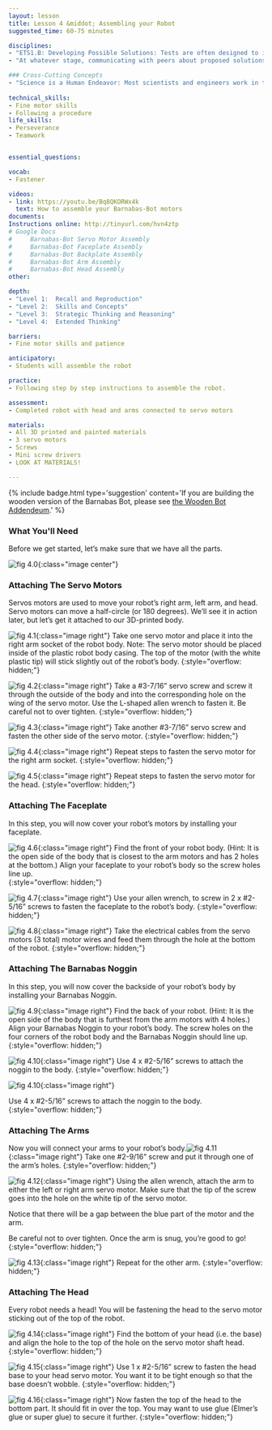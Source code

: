 ```yaml
---
layout: lesson
title: Lesson 4 &middot; Assembling your Robot
suggested_time: 60-75 minutes

disciplines:
- "ETS1.B: Developing Possible Solutions: Tests are often designed to identify failure points or difficulties, which suggest the elements of the design that need to be improved. (3-5-ETS1-3)"
- "At whatever stage, communicating with peers about proposed solutions is an important part of the design process, and shared ideas can lead to improved designs. (3-5-ETS1-2)"

### Cross-Cutting Concepts
- "Science is a Human Endeavor: Most scientists and engineers work in teams. (4-PS3-4)"
  
technical_skills:
- Fine motor skills
- Following a procedure
life_skills:
- Perseverance
- Teamwork


essential_questions:

vocab:
- Fastener

videos:
- link: https://youtu.be/Bq8QKORWx4k
  text: How to assemble your Barnabas-Bot motors
documents:
Instructions online: http://tinyurl.com/hvn4ztp  
# Google Docs  
#     Barnabas-Bot Servo Motor Assembly
#     Barnabas-Bot Faceplate Assembly
#     Barnabas-Bot Backplate Assembly
#     Barnabas-Bot Arm Assembly
#     Barnabas-Bot Head Assembly
other:

depth:
- "Level 1:  Recall and Reproduction"
- "Level 2:  Skills and Concepts"
- "Level 3:  Strategic Thinking and Reasoning"
- "Level 4:  Extended Thinking"

barriers: 
- Fine motor skills and patience  

anticipatory:
- Students will assemble the robot

practice:
- Following step by step instructions to assemble the robot.

assessment:
- Completed robot with head and arms connected to servo motors  

materials:
- All 3D printed and painted materials
- 3 servo motors
- Screws
- Mini screw drivers
- LOOK AT MATERIALS!

---
```


{% include badge.html type='suggestion' content='If you are building the wooden version of the Barnabas Bot, please see <a href="../Appendix/C"> the Wooden Bot Addendeum</a>.' %}

### What You'll Need

Before we get started, let’s make sure that we have all the parts.

![fig 4.0](fig-4_0.png){:class="image center"}

### Attaching The Servo Motors

Servos motors are used to move your robot’s right arm, left arm, and head. Servo motors can move a half-circle (or 180 degrees). We’ll see it in action later, but let’s get it attached to our 3D-printed body. 

![fig 4.1](fig-4_1.png){:class="image right"} Take one servo motor and place it into the right arm socket of the robot body. Note: The servo motor should be placed inside of the plastic robot body casing. The top of the motor (with the white plastic tip) will stick slightly out of the robot’s body.
{:style="overflow: hidden;"}

![fig 4.2](fig-4_2.png){:class="image right"} 
Take a #3-7/16” servo screw and screw it through the outside of the body and into the corresponding hole on the wing of the servo motor. Use the L-shaped allen wrench to fasten it.  Be careful not to over tighten.
{:style="overflow: hidden;"}

![fig 4.3](fig-4_3.png){:class="image right"} Take another #3-7/16” servo screw and fasten the other side of the servo motor.
{:style="overflow: hidden;"}

![fig 4.4](fig-4_4.png){:class="image right"}  Repeat steps to fasten the servo motor for the right arm socket.
{:style="overflow: hidden;"}

![fig 4.5](fig-4_5.png){:class="image right"} Repeat steps to fasten the servo motor for the head.
{:style="overflow: hidden;"}

### Attaching The Faceplate
In this step, you will now cover your robot’s motors by installing your faceplate.

![fig 4.6](fig-4_6.png){:class="image right"} Find the front of your robot body. (Hint: It is the open side of the body that is closest to the arm motors and has 2 holes at the bottom.) Align your faceplate to your robot’s body so the screw holes line up.  
{:style="overflow: hidden;"}

![fig 4.7](fig-4_7.png){:class="image right"} Use your allen wrench, to screw in 2 x #2-5/16” screws to fasten the faceplate to the robot’s body.
{:style="overflow: hidden;"}

![fig 4.8](fig-4_8.png){:class="image right"} Take the electrical cables from the servo motors (3 total) motor wires and feed them through the hole at the bottom of the robot.
{:style="overflow: hidden;"}

### Attaching The Barnabas Noggin
In this step, you will now cover the backside of your robot’s body by installing your Barnabas Noggin.

![fig 4.9](fig-4_9.png){:class="image right"} Find the back of your robot. (Hint: It is the open side of the body that is furthest from the arm motors with 4 holes.) Align your Barnabas Noggin to your robot’s body. The screw holes on the four corners of the robot body and the Barnabas Noggin should line up.
{:style="overflow: hidden;"}





![fig 4.10](fig-4_10.png){:class="image right"} Use 4 x #2-5/16” screws to attach the noggin to the body.
{:style="overflow: hidden;"}







![fig 4.10](fig-4_10.png){:class="image right"} 

Use 4 x #2-5/16” screws to attach the noggin to the body.
{:style="overflow: hidden;"}



### Attaching The Arms

Now you will connect your arms to your robot’s body.![fig 4.11](fig-4_11.png){:class="image right"}  Take one #2-9/16” screw and put it through one of the arm’s holes.
{:style="overflow: hidden;"}

![fig 4.12](fig-4_12.png){:class="image right"} Using the allen wrench, attach the arm to either the left or right arm servo motor.  Make sure that the tip of the screw goes into the hole on the white tip of the servo motor.

Notice that there will be a gap between the blue part of the motor and the arm.  

Be careful not to over tighten.  Once the arm is snug, you’re good to go!
{:style="overflow: hidden;"}

![fig 4.13](fig-4_13.png){:class="image right"} Repeat for the other arm.
{:style="overflow: hidden;"}

### Attaching The Head
Every robot needs a head! You will be fastening the head to the servo motor sticking out of the top of the robot.

![fig 4.14](fig-4_14.png){:class="image right"}  Find the bottom of your head (i.e. the base) and align the hole to the top of the hole on the servo motor shaft head.
{:style="overflow: hidden;"}

![fig 4.15](fig-4_15.png){:class="image right"} Use 1 x #2-5/16” screw to fasten the head base to your head servo motor.  You want it to be tight enough so that the base doesn’t wobble.
{:style="overflow: hidden;"}

![fig 4.16](fig-4_16.png){:class="image right"} Now fasten the top of the head to the bottom part. It should fit in over the top. You may want to use glue (Elmer’s glue or super glue) to secure it further.
{:style="overflow: hidden;"}